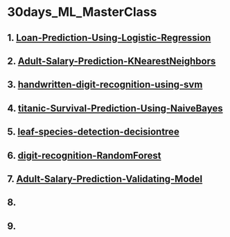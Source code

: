 # 30days_ML_MasterClass

## 1. <a href= "https://github.com/Rajat6697/30days_ML_MasterClass/tree/master/Loan-Prediction-Using-Logistic-Regression" > Loan-Prediction-Using-Logistic-Regression </a>



## 2. <a href= "https://github.com/Rajat6697/30days_ML_MasterClass/tree/master/Adult-Salary-Prediction-KNearestNeighbors"> Adult-Salary-Prediction-KNearestNeighbors </a>



## 3. <a href= "https://github.com/Rajat6697/30days_ML_MasterClass/tree/master/handwritten-digit-recognition-using-svm"> handwritten-digit-recognition-using-svm </a>



## 4. <a href= "https://github.com/Rajat6697/30days_ML_MasterClass/tree/master/titanic-Survival-Prediction-Using-NaiveBayes"> titanic-Survival-Prediction-Using-NaiveBayes </a>



## 5. <a href= "https://github.com/Rajat6697/30days_ML_MasterClass/tree/master/leaf-species-detection-decisiontree"> leaf-species-detection-decisiontree </a>



## 6. <a href= "https://github.com/Rajat6697/30days_ML_MasterClass/tree/master/digit-recognition-RandomForest"> digit-recognition-RandomForest </a>




## 7. <a href= "https://github.com/Rajat6697/30days_ML_MasterClass/tree/master/Adult-Salary-Prediction-Validating-Model"> Adult-Salary-Prediction-Validating-Model </a>




## 8. <a href= "">  </a>




## 9. <a href= "">  </a>
